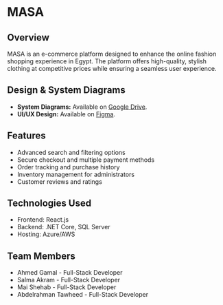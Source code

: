 # MASA

## Overview
MASA is an e-commerce platform designed to enhance the online fashion shopping experience in Egypt. The platform offers high-quality, stylish clothing at competitive prices while ensuring a seamless user experience.

## Design & System Diagrams  

- **System Diagrams:** Available on [Google Drive](https://drive.google.com/drive/folders/1_xX3pzX3BVyZF7ChlCi6RxWEcUMzw419?usp=drive_link).  
- **UI/UX Design:** Available on [Figma](https://www.figma.com/design/DpDSuVv3kEFhh7WQiLUE2Q/e-commerce?node-id=1-2903&t=ylV4GjcZacKoNAzq-0).  

## Features
- Advanced search and filtering options
- Secure checkout and multiple payment methods
- Order tracking and purchase history
- Inventory management for administrators
- Customer reviews and ratings

## Technologies Used
- Frontend: React.js
- Backend: .NET Core, SQL Server
- Hosting: Azure/AWS

## Team Members
- Ahmed Gamal - Full-Stack Developer
- Salma Akram - Full-Stack Developer
- Mai Shehab - Full-Stack Developer
- Abdelrahman Tawheed - Full-Stack Developer
